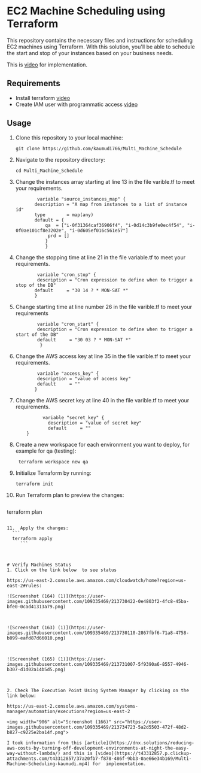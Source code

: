 # EC2 Machine Scheduling using Terraform
This repository contains the necessary files and instructions for scheduling EC2 machines using Terraform. With this solution, you'll be able to schedule the start and stop of your instances based on your business needs.

 This is [video](https://t43312857.p.clickup-attachments.com/t43312857/37a20fb7-f878-486f-9bb3-0ae66e34b169/Multi-Machine-Scheduling-kaumudi.mp4) for  implementation.

## Requirements
 - Install terraform [video](https://www.youtube.com/watch?v=Cn6xYf0QJME&t=8s)
 - Create IAM user with programmatic access  [video](https://www.youtube.com/watch?v=Xx_-IA9qnuI)
## Usage
1. Clone this repository to your local machine:

    ```
    git clone https://github.com/kaumudi766/Multi_Machine_Schedule
    ```
2. Navigate to the repository directory:
    ```
   cd Multi_Machine_Schedule
    ```
3. Change the instances array starting at line 13 in the file varible.tf to meet your requirements.
    ```
            variable "source_instances_map" {
           description = "A map from instances to a list of instance id"
           type        = map(any)
           default = {
               qa  = ["i-0f31364caf36906f4", "i-0d14c3b9fe0ec4f54", "i-0f0ae101cf8e3202e", "i-0d605ef016c561e57"]
                prd = []
               }
               }
      ```
4. Change the  stopping time  at line 21 in the file variable.tf to meet your requirements.
    ```
            variable "cron_stop" {
            description = "Cron expression to define when to trigger a stop of the DB"
           default     = "30 14 ? * MON-SAT *"
           }
   ```
 5. Change  starting time  at line number 26 in the file varible.tf to meet your requirements
    ```
            variable "cron_start" {
            description = "Cron expression to define when to trigger a start of the DB"
            default     = "30 03 ? * MON-SAT *"
             }
    ```
6. Change the AWS access key at line 35 in the file varible.tf to meet your requirements.
    ```
            variable "access_key" {
            description = "value of access key"
            default     = ""
           }
     ```

7. Change the AWS secret key at line 40 in the file varible.tf to meet your    requirements.
    
    ``` 
              variable "secret_key" {
                description = "value of secret key"
                default     = ""
        }
   ```
8. Create a new workspace for each environment you want to deploy, for example for qa (testing):      
    ```
     terraform workspace new qa 
     ```
9. Initialize Terraform by running:
    ```
   terraform init
   ```
10. Run Terraform plan to preview the changes:
    ```
   terraform plan
   ```
   
11.  Apply the changes:
     ```
     terraform apply
        ```



# Verify Machines Status
1. Click on the link below  to see status 

 https://us-east-2.console.aws.amazon.com/cloudwatch/home?region=us-east-2#rules:

![Screenshot (164) (1)](https://user-images.githubusercontent.com/109335469/213730422-0e4803f2-4fc8-45ba-bfe0-0cad41313a79.png) 



![Screenshot (163) (1)](https://user-images.githubusercontent.com/109335469/213730110-2867fbf6-71a8-4758-b099-eafd87d66010.png) 



![Screenshot (165) (1)](https://user-images.githubusercontent.com/109335469/213731007-5f9390a6-8557-4946-b307-d1d02a14b5d5.png)



2. Check The Execution Point Using System Manager by clicking on the link below: 

https://us-east-2.console.aws.amazon.com/systems-manager/automation/executions?region=us-east-2

<img width="906" alt="Screenshot (166)" src="https://user-images.githubusercontent.com/109335469/213734723-5a2d5503-472f-48d2-b827-c9225e2ba14f.png">

I took information from this [article](https://dnx.solutions/reducing-aws-costs-by-turning-off-development-environments-at-night-the-easy-way-without-lambda/) and this is [video](https://t43312857.p.clickup-attachments.com/t43312857/37a20fb7-f878-486f-9bb3-0ae66e34b169/Multi-Machine-Scheduling-kaumudi.mp4) for  implementation.


